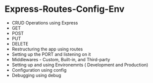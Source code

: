 # Express-Routes-Config-Env
* CRUD Operations using Express
* GET
* POST
* PUT
* DELETE
* Restructuring the app using routes
* Setting up the PORT and listening on it
* Middlewares - Custom, Built-in, and Third-party
* Setting up and using Environemnts ( Development and Production)
* Configuration using config
* Debugging using debug
